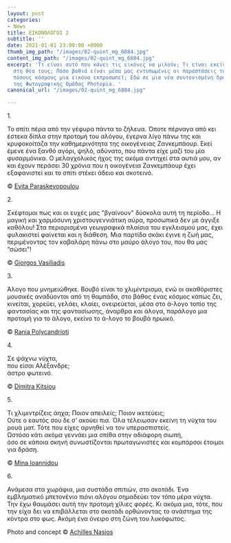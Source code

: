 ```yaml
---
layout: post
categories:
- News
title: ΕΙΚΟΝΟΛΟΓΟΙ 2
subtitle: ''
date: 2021-01-01 23:00:00 +0000
thumb_img_path: "/images/02-quint_mg_6884.jpg"
content_img_path: "/images/02-quint_mg_6884.jpg"
excerpt: 'Τι είναι αυτό που κάνει τις εικόνες να μιλούν; Τι είναι εκείνο που γεννιέται
  στη θέα τους; Πόσο βαθιά είναι μέσα μας εντυπωμένες οι παραστάσεις του κόσμου και
  πόσους κόσμους μια εικόνα εκπροσωπεί; Εδώ σε μια νέα συντονισμένη δράση με μέλη
  της Φωτογραφικής Ομάδας Photopia. '
canonical_url: "/images/02-quint_mg_6884.jpg"

---
```

1\.

Το σπίτι πέρα από την γέφυρα πάντα το ζήλευα. Όποτε πέρναγα από κει έστεκα δίπλα στην προτομή του αλόγου, έγερνα λίγο πάνω της και κρυφοκοίταζα την καθημερινότητα της οικογένειας Ζανκεμπάουρ. Εκεί έμενε ένα ξανθό αγόρι, ψηλό, αδύνατο, που πάντα είχε μαζί του μία φυσαρμόνικα. Ο μελαγχολικός ήχος της ακόμα αντηχεί στα αυτιά μου, αν και έχουν περάσει 30 χρόνια που η οικογένεια Ζανκεμπάουρ έχει εξαφανιστεί και το σπίτι στέκει άδειο και σκοτεινό.

© <a href="https://www.facebook.com/evitap" target="blank"> Evita Paraskevopoulou</a>

2\.

Σκέφτομαι πως και οι ευχές μας "βγαίνουν" δύσκολα αυτή τη περίοδο... Η μαγική και χαρμόσυνη χριστουγεννιάτικη αύρα, προσωπικά δεν με άγγιξε καθόλου! Στα περιορισμένα γεωγραφικά πλαίσια του εγκλεισμού μας, έχει φυλακιστεί φαίνεται και η διάθεση. Μια παρτίδα σκάκι έγινε η ζωή μας, περιμένοντας τον καβαλάρη πάνω στο μαύρο άλογο του, που θα μας “σώσει"!

© <a href="https://www.facebook.com/gvasiliadis" target="blank"> Giorgos Vasiliadis</a>

3\.

Άλογο που μνημειώθηκε. Βουβό είναι το χλιμίντρισμα, ενώ οι ακαθόριστες μουσικές αναδύονται από τη θαμπάδα, στο βάθος ένας κόσμος κάπως ζει, κινείται, χορεύει, γελάει, κλαίει, ονειρεύεται, μέσα στο ά-λογο τοπίο της φαντασίας και της φαντασίωσης, άναρθρα και άλογα, παράλογο μια προτομή για το άλογο, εκείνο το ά-λογο το βουβά ηρωικό.

© <a href="https://www.facebook.com/profile.php?id=100008460452394" target="blank"> Rania Polycandrioti</a>

4\.

Σε ψάχνω νύχτα,  
που είσαι Αλέξανδρε;  
άστρο φωτεινό.

© <a href="https://www.facebook.com/dimitra.kitsiou" target="blank"> Dimitra Kitsiou</a>

5\.

Τι χλιμιντρίζεις άηχα; Ποιον απειλείς; Ποιον ικετεύεις;  
Ούτε ο εαυτός σου δε σ’ ακούει πια. Όλα τέλειωσαν εκείνη τη νύχτα του ρουά ματ. Τότε που είχες αρνηθεί να τον υπερασπιστείς.  
Ωστόσο κάτι ακόμα γεννάει μια σπίθα στην αδιάφορη σιωπή,  
όσο σε κάποια σκηνή συνωστίζονται πρωταγωνιστές και κομπάρσοι έτοιμοι για δράση.

© <a href="https://www.facebook.com/mina.ioannidou.58" target="blank"> Mina Ioannidou </a>

6\.

Ανάμεσα στα χωράφια, μια συστάδα σπιτιών, στο σκοτάδι. Ένα εμβληματικό μπετονένιο πιόνι αλόγου σημαδεύει τον τόπο μέρα νύχτα. Την έχω θαυμάσει αυτή την προτομή χίλιες φορές.  Κι ακόμα μια, τότε, που την είχα δει να επιβάλλεται στο σκοτάδι ορθώνοντας το ανάστημα της κόντρα στο φως. Ακόμη ένα όνειρο στη ζώνη του λυκόφωτος.

Photo and concept © <a href="https://anikon.org/" target="blank">Achilles Nasios</a>